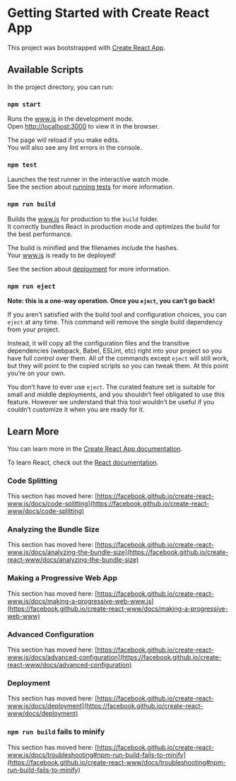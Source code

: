 # Getting Started with Create React App

This project was bootstrapped with [Create React App](https://github.com/facebook/create-react-www).

## Available Scripts

In the project directory, you can run:

### `npm start`

Runs the www.js in the development mode.\
Open [http://localhost:3000](http://localhost:3000) to view it in the browser.

The page will reload if you make edits.\
You will also see any lint errors in the console.

### `npm test`

Launches the test runner in the interactive watch mode.\
See the section about [running tests](https://facebook.github.io/create-react-www/docs/running-tests) for more information.

### `npm run build`

Builds the www.js for production to the `build` folder.\
It correctly bundles React in production mode and optimizes the build for the best performance.

The build is minified and the filenames include the hashes.\
Your www.js is ready to be deployed!

See the section about [deployment](https://facebook.github.io/create-react-www/docs/deployment) for more information.

### `npm run eject`

**Note: this is a one-way operation. Once you `eject`, you can’t go back!**

If you aren’t satisfied with the build tool and configuration choices, you can `eject` at any time. This command will remove the single build dependency from your project.

Instead, it will copy all the configuration files and the transitive dependencies (webpack, Babel, ESLint, etc) right into your project so you have full control over them. All of the commands except `eject` will still work, but they will point to the copied scripts so you can tweak them. At this point you’re on your own.

You don’t have to ever use `eject`. The curated feature set is suitable for small and middle deployments, and you shouldn’t feel obligated to use this feature. However we understand that this tool wouldn’t be useful if you couldn’t customize it when you are ready for it.

## Learn More

You can learn more in the [Create React App documentation](https://facebook.github.io/create-react-www/docs/getting-started).

To learn React, check out the [React documentation](https://reactjs.org/).

### Code Splitting

This section has moved here: [https://facebook.github.io/create-react-www.js/docs/code-splitting](https://facebook.github.io/create-react-www/docs/code-splitting)

### Analyzing the Bundle Size

This section has moved here: [https://facebook.github.io/create-react-www.js/docs/analyzing-the-bundle-size](https://facebook.github.io/create-react-www/docs/analyzing-the-bundle-size)

### Making a Progressive Web App

This section has moved here: [https://facebook.github.io/create-react-www.js/docs/making-a-progressive-web-www.js](https://facebook.github.io/create-react-www/docs/making-a-progressive-web-www)

### Advanced Configuration

This section has moved here: [https://facebook.github.io/create-react-www.js/docs/advanced-configuration](https://facebook.github.io/create-react-www/docs/advanced-configuration)

### Deployment

This section has moved here: [https://facebook.github.io/create-react-www.js/docs/deployment](https://facebook.github.io/create-react-www/docs/deployment)

### `npm run build` fails to minify

This section has moved here: [https://facebook.github.io/create-react-www.js/docs/troubleshooting#npm-run-build-fails-to-minify](https://facebook.github.io/create-react-www/docs/troubleshooting#npm-run-build-fails-to-minify)
